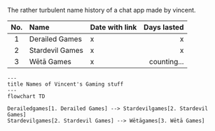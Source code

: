 The rather turbulent name history of a chat app made by vincent.

| No. | Name            | Date with link | Days lasted |
|:---:|:----------------|:---------------|------------:|
|  1  | Derailed Games  | x              |           x |
|  2  | Stardevil Games | x              |           x |
|  3  | Wētā Games      | x              | counting... |



```mermaid
---
title Names of Vincent's Gaming stuff
---
flowchart TD

Derailedgames[1. Derailed Games] --> Stardevilgames[2. Stardevil Games]
Stardevilgames[2. Stardevil Games] --> Wētāgames[3. Wētā Games]

```
